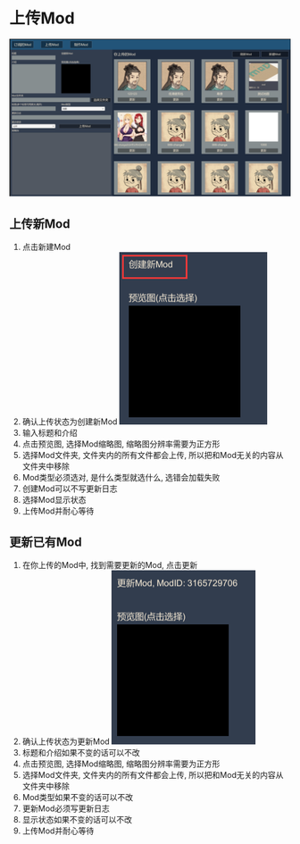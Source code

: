 # 上传Mod
![](/images/QQ截图20240226180932.png)
## 上传新Mod
   1. 点击新建Mod
   1. 确认上传状态为创建新Mod
   ![](/images/QQ截图20240227091135.png)
   1. 输入标题和介绍
   1. 点击预览图, 选择Mod缩略图, 缩略图分辨率需要为正方形
   1. 选择Mod文件夹, 文件夹内的所有文件都会上传, 所以把和Mod无关的内容从文件夹中移除
   1. Mod类型必须选对, 是什么类型就选什么, 选错会加载失败
   1. 创建Mod可以不写更新日志
   1. 选择Mod显示状态
   1. 上传Mod并耐心等待
## 更新已有Mod
   1. 在你上传的Mod中, 找到需要更新的Mod, 点击更新
   1. 确认上传状态为更新Mod
   ![](/images/QQ截图20240227092202.png)
   1. 标题和介绍如果不变的话可以不改
   1. 点击预览图, 选择Mod缩略图, 缩略图分辨率需要为正方形
   1. 选择Mod文件夹, 文件夹内的所有文件都会上传, 所以把和Mod无关的内容从文件夹中移除
   1. Mod类型如果不变的话可以不改
   1. 更新Mod必须写更新日志
   1. 显示状态如果不变的话可以不改
   1. 上传Mod并耐心等待